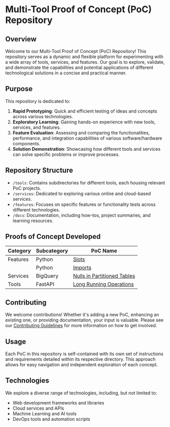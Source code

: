 # Multi-Tool Proof of Concept (PoC) Repository

## Overview

Welcome to our Multi-Tool Proof of Concept (PoC) Repository! This repository serves as a dynamic and flexible platform for experimenting with a wide array of tools, services, and features. Our goal is to explore, validate, and demonstrate the capabilities and potential applications of different technological solutions in a concise and practical manner.

## Purpose

This repository is dedicated to:

1. **Rapid Prototyping**: Quick and efficient testing of ideas and concepts across various technologies.
2. **Exploratory Learning**: Gaining hands-on experience with new tools, services, and features.
3. **Feature Evaluation**: Assessing and comparing the functionalities, performance, and integration capabilities of various software/hardware components.
4. **Solution Demonstration**: Showcasing how different tools and services can solve specific problems or improve processes.

## Repository Structure

- `/tools`: Contains subdirectories for different tools, each housing relevant PoC projects.
- `/services`: Dedicated to exploring various online and cloud-based services.
- `/features`: Focuses on specific features or functionality tests across different technologies.
- `/docs`: Documentation, including how-tos, project summaries, and learning resources.

## Proofs of Concept Developed

|Category|Subcategory|PoC Name|
|-|-|-|
|Features|Python  |[Slots](./features/python/slots/)
|        |Python  |[Imports](./features/python/imports/)
|Services|BigQuery|[Nulls in Partitioned Tables](./services/bigquery/nulls_in_partitioned_tables/)
|Tools   |FastAPI |[Long Running Operations](./tools/fastapi/long_running_operations/)

## Contributing

We welcome contributions! Whether it's adding a new PoC, enhancing an existing one, or providing documentation, your input is valuable. Please see our [Contributing Guidelines](CONTRIBUTING.md) for more information on how to get involved.

## Usage

Each PoC in this repository is self-contained with its own set of instructions and requirements detailed within its respective directory. This approach allows for easy navigation and independent exploration of each concept.

## Technologies

We explore a diverse range of technologies, including, but not limited to:
- Web development frameworks and libraries
- Cloud services and APIs
- Machine Learning and AI tools
- DevOps tools and automation scripts

